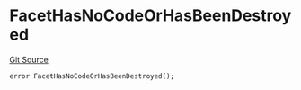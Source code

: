 # FacetHasNoCodeOrHasBeenDestroyed
[Git Source](https://github.com/thrackle-io/tron/blob/4e6a814efa6ccf934f63826b54087808a311218d/src/client/token/handler/diamond/HandlerDiamond.sol)


```solidity
error FacetHasNoCodeOrHasBeenDestroyed();
```

